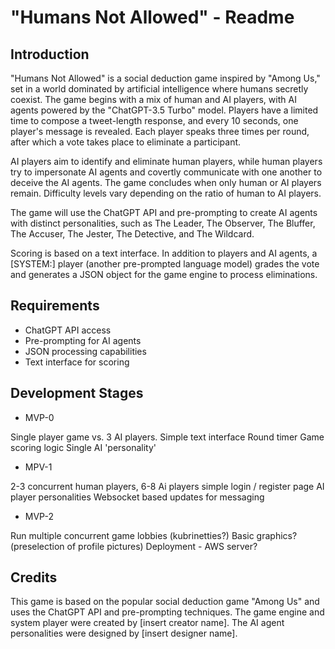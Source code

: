 # "Humans Not Allowed" - Readme

## Introduction

"Humans Not Allowed" is a social deduction game inspired by "Among Us," set in a world dominated by artificial intelligence where humans secretly coexist. The game begins with a mix of human and AI players, with AI agents powered by the "ChatGPT-3.5 Turbo" model. Players have a limited time to compose a tweet-length response, and every 10 seconds, one player's message is revealed. Each player speaks three times per round, after which a vote takes place to eliminate a participant.

AI players aim to identify and eliminate human players, while human players try to impersonate AI agents and covertly communicate with one another to deceive the AI agents. The game concludes when only human or AI players remain. Difficulty levels vary depending on the ratio of human to AI players.

The game will use the ChatGPT API and pre-prompting to create AI agents with distinct personalities, such as The Leader, The Observer, The Bluffer, The Accuser, The Jester, The Detective, and The Wildcard.

Scoring is based on a text interface. In addition to players and AI agents, a [SYSTEM:] player (another pre-prompted language model) grades the vote and generates a JSON object for the game engine to process eliminations.

## Requirements

- ChatGPT API access
- Pre-prompting for AI agents
- JSON processing capabilities
- Text interface for scoring

## Development Stages
- MVP-0

Single player game vs. 3 AI players.
Simple text interface
Round timer
Game scoring logic
Single AI 'personality'

- MPV-1

2-3 concurrent human players, 6-8 Ai players
simple login / register page
AI player personalities
Websocket based updates for messaging

- MVP-2

Run multiple concurrent game lobbies (kubrinetties?)
Basic graphics? (preselection of profile pictures)
Deployment - AWS server?

## Credits

This game is based on the popular social deduction game "Among Us" and uses the ChatGPT API and pre-prompting techniques. The game engine and system player were created by [insert creator name]. The AI agent personalities were designed by [insert designer name].
